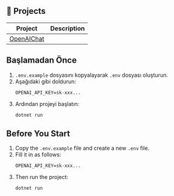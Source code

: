 ## 📂 Projects

| Project         | Description                                      |
|----------------|--------------------------------------------------|
| [OpenAIChat](./OpenAIChat)

## Başlamadan Önce

1. `.env.example` dosyasını kopyalayarak `.env` dosyası oluşturun.
2. Aşağıdaki gibi doldurun:
    ```env
    OPENAI_API_KEY=sk-xxx...
    ```
3. Ardından projeyi başlatın:
    ```
    dotnet run
    ```

## Before You Start

1. Copy the `.env.example` file and create a new `.env` file.
2. Fill it in as follows:
    ```env
    OPENAI_API_KEY=sk-xxx...
    ```
3. Then run the project:
    ```bash
    dotnet run
    ```
